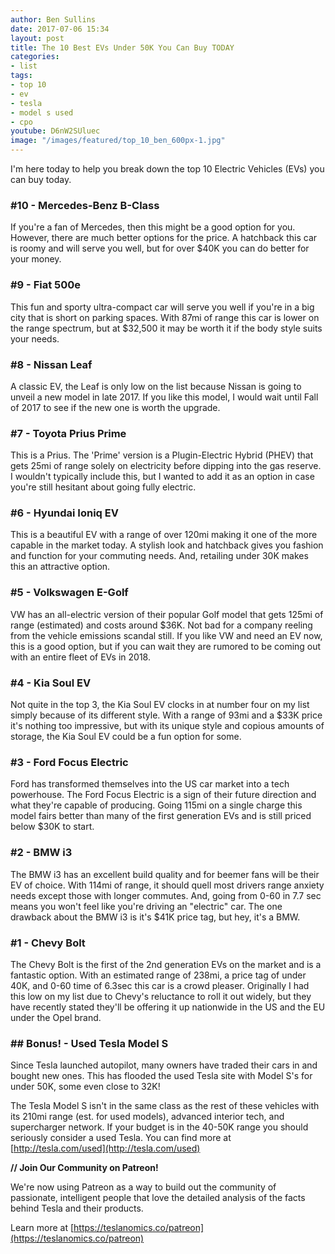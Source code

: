 ```yaml
---
author: Ben Sullins
date: 2017-07-06 15:34
layout: post
title: The 10 Best EVs Under 50K You Can Buy TODAY
categories:
- list
tags:
- top 10
- ev
- tesla
- model s used
- cpo
youtube: D6nW2SUluec
image: "/images/featured/top_10_ben_600px-1.jpg"
---
```



I'm here today to help you break down the top 10 Electric Vehicles (EVs) you can buy today.

### #10 - Mercedes-Benz B-Class

If you're a fan of Mercedes, then this might be a good option for you. However, there are much better options for the price. A hatchback this car is roomy and will serve you well, but for over $40K you can do better for your money.

### #9 - Fiat 500e

This fun and sporty ultra-compact car will serve you well if you're in a big city that is short on parking spaces. With 87mi of range this car is lower on the range spectrum, but at $32,500 it may be worth it if the body style suits your needs.

### #8 - Nissan Leaf

A classic EV, the Leaf is only low on the list because Nissan is going to unveil a new model in late 2017. If you like this model, I would wait until Fall of 2017 to see if the new one is worth the upgrade.

### #7 - Toyota Prius Prime

This is a Prius. The 'Prime' version is a Plugin-Electric Hybrid (PHEV) that gets 25mi of range solely on electricity before dipping into the gas reserve. I wouldn't typically include this, but I wanted to add it as an option in case you're still hesitant about going fully electric.

### #6 - Hyundai Ioniq EV

This is a beautiful EV with a range of over 120mi making it one of the more capable in the market today. A stylish look and hatchback gives you fashion and function for your commuting needs. And, retailing under 30K makes this an attractive option.

### #5 - Volkswagen E-Golf

VW has an all-electric version of their popular Golf model that gets 125mi of range (estimated) and costs around $36K. Not bad for a company reeling from the vehicle emissions scandal still. If you like VW and need an EV now, this is a good option, but if you can wait they are rumored to be coming out with an entire fleet of EVs in 2018.

### #4 - Kia Soul EV

Not quite in the top 3, the Kia Soul EV clocks in at number four on my list simply because of its different style. With a range of 93mi and a $33K price it's nothing too impressive, but with its unique style and copious amounts of storage, the Kia Soul EV could be a fun option for some.

### #3 - Ford Focus Electric

Ford has transformed themselves into the US car market into a tech powerhouse. The Ford Focus Electric is a sign of their future direction and what they're capable of producing. Going 115mi on a single charge this model fairs better than many of the first generation EVs and is still priced below $30K to start.

### #2 - BMW i3

The BMW i3 has an excellent build quality and for beemer fans will be their EV of choice. With 114mi of range, it should quell most drivers range anxiety needs except those with longer commutes. And, going from 0-60 in 7.7 sec means you won't feel like you're driving an "electric" car. The one drawback about the BMW i3 is it's $41K price tag, but hey, it's a BMW.

### #1 - Chevy Bolt

The Chevy Bolt is the first of the 2nd generation EVs on the market and is a fantastic option. With an estimated range of 238mi, a price tag of under 40K, and 0-60 time of 6.3sec this car is a crowd pleaser. Originally I had this low on my list due to Chevy's reluctance to roll it out widely, but they have recently stated they'll be offering it up nationwide in the US and the EU under the Opel brand.

### ## Bonus! - Used Tesla Model S

Since Tesla launched autopilot, many owners have traded their cars in and bought new ones. This has flooded the used Tesla site with Model S's for under 50K, some even close to 32K!

The Tesla Model S isn't in the same class as the rest of these vehicles with its 210mi range (est. for used models), advanced interior tech, and supercharger network. If your budget is in the 40-50K range you should seriously consider a used Tesla. You can find more at [http://tesla.com/used](http://tesla.com/used)

**// Join Our Community on Patreon!**

We're now using Patreon as a way to build out the community of passionate, intelligent people that love the detailed analysis of the facts behind Tesla and their products.

Learn more at [https://teslanomics.co/patreon](https://teslanomics.co/patreon)

